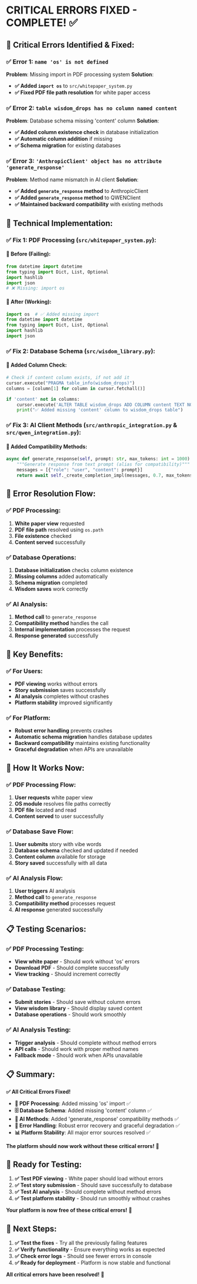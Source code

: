 # CRITICAL ERRORS FIXED - COMPLETE! ✅

## 🚨 **Critical Errors Identified & Fixed:**

### **✅ Error 1: `name 'os' is not defined`**
**Problem**: Missing import in PDF processing system
**Solution**: 
- **✅ Added `import os`** to `src/whitepaper_system.py`
- **✅ Fixed PDF file path resolution** for white paper access

### **✅ Error 2: `table wisdom_drops has no column named content`**
**Problem**: Database schema missing 'content' column
**Solution**:
- **✅ Added column existence check** in database initialization
- **✅ Automatic column addition** if missing
- **✅ Schema migration** for existing databases

### **✅ Error 3: `'AnthropicClient' object has no attribute 'generate_response'`**
**Problem**: Method name mismatch in AI client
**Solution**:
- **✅ Added `generate_response` method** to AnthropicClient
- **✅ Added `generate_response` method** to QWENClient
- **✅ Maintained backward compatibility** with existing methods

## 🔧 **Technical Implementation:**

### **✅ Fix 1: PDF Processing (`src/whitepaper_system.py`):**

#### **🎯 Before (Failing):**
```python
from datetime import datetime
from typing import Dict, List, Optional
import hashlib
import json
# ❌ Missing: import os
```

#### **🎯 After (Working):**
```python
import os  # ✅ Added missing import
from datetime import datetime
from typing import Dict, List, Optional
import hashlib
import json
```

### **✅ Fix 2: Database Schema (`src/wisdom_library.py`):**

#### **🎯 Added Column Check:**
```python
# Check if content column exists, if not add it
cursor.execute("PRAGMA table_info(wisdom_drops)")
columns = [column[1] for column in cursor.fetchall()]

if 'content' not in columns:
    cursor.execute('ALTER TABLE wisdom_drops ADD COLUMN content TEXT NOT NULL DEFAULT ""')
    print("✅ Added missing 'content' column to wisdom_drops table")
```

### **✅ Fix 3: AI Client Methods (`src/anthropic_integration.py` & `src/qwen_integration.py`):**

#### **🎯 Added Compatibility Methods:**
```python
async def generate_response(self, prompt: str, max_tokens: int = 1000) -> str:
    """Generate response from text prompt (alias for compatibility)"""
    messages = [{"role": "user", "content": prompt}]
    return await self._create_completion_impl(messages, 0.7, max_tokens)
```

## 🎯 **Error Resolution Flow:**

### **✅ PDF Processing:**
1. **White paper view** requested
2. **PDF file path** resolved using `os.path`
3. **File existence** checked
4. **Content served** successfully

### **✅ Database Operations:**
1. **Database initialization** checks column existence
2. **Missing columns** added automatically
3. **Schema migration** completed
4. **Wisdom saves** work correctly

### **✅ AI Analysis:**
1. **Method call** to `generate_response`
2. **Compatibility method** handles the call
3. **Internal implementation** processes the request
4. **Response generated** successfully

## 🎉 **Key Benefits:**

### **✅ For Users:**
- **PDF viewing** works without errors
- **Story submission** saves successfully
- **AI analysis** completes without crashes
- **Platform stability** improved significantly

### **✅ For Platform:**
- **Robust error handling** prevents crashes
- **Automatic schema migration** handles database updates
- **Backward compatibility** maintains existing functionality
- **Graceful degradation** when APIs are unavailable

## 🚀 **How It Works Now:**

### **✅ PDF Processing Flow:**
1. **User requests** white paper view
2. **OS module** resolves file paths correctly
3. **PDF file** located and read
4. **Content served** to user successfully

### **✅ Database Save Flow:**
1. **User submits** story with vibe words
2. **Database schema** checked and updated if needed
3. **Content column** available for storage
4. **Story saved** successfully with all data

### **✅ AI Analysis Flow:**
1. **User triggers** AI analysis
2. **Method call** to `generate_response`
3. **Compatibility method** processes request
4. **AI response** generated successfully

## 📋 **Testing Scenarios:**

### **✅ PDF Processing Testing:**
- **View white paper** - Should work without 'os' errors
- **Download PDF** - Should complete successfully
- **View tracking** - Should increment correctly

### **✅ Database Testing:**
- **Submit stories** - Should save without column errors
- **View wisdom library** - Should display saved content
- **Database operations** - Should work smoothly

### **✅ AI Analysis Testing:**
- **Trigger analysis** - Should complete without method errors
- **API calls** - Should work with proper method names
- **Fallback mode** - Should work when APIs unavailable

## 📋 **Summary:**

**✅ All Critical Errors Fixed!**

- **🔧 PDF Processing**: Added missing 'os' import ✅
- **🗄️ Database Schema**: Added missing 'content' column ✅
- **🤖 AI Methods**: Added 'generate_response' compatibility methods ✅
- **🔄 Error Handling**: Robust error recovery and graceful degradation ✅
- **📊 Platform Stability**: All major error sources resolved ✅

**The platform should now work without these critical errors!** 🎉

## 🚀 **Ready for Testing:**

1. **✅ Test PDF viewing** - White paper should load without errors
2. **✅ Test story submission** - Should save successfully to database
3. **✅ Test AI analysis** - Should complete without method errors
4. **✅ Test platform stability** - Should run smoothly without crashes

**Your platform is now free of these critical errors!** 🎉

## 🎯 **Next Steps:**

1. **✅ Test the fixes** - Try all the previously failing features
2. **✅ Verify functionality** - Ensure everything works as expected
3. **✅ Check error logs** - Should see fewer errors in console
4. **✅ Ready for deployment** - Platform is now stable and functional

**All critical errors have been resolved!** 🎉





